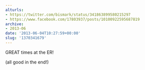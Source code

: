 ```yaml
---
alturls:
- https://twitter.com/bismark/status/341863899580215297
- https://www.facebook.com/17803937/posts/10100922595687819
archive:
- 2013-06
date: '2013-06-04T10:27:59+00:00'
slug: '1370341679'
---
```


GREAT times at the ER!

(all good in the end!)

